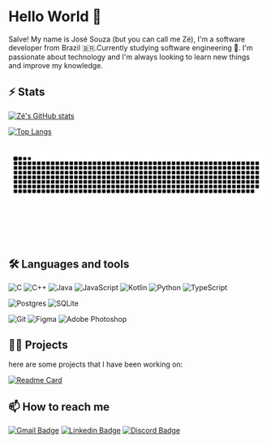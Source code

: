 # Hello World 👋

Salve! My name is José Souza (but you can call me Zé), I'm a software developer from Brazil 🇧🇷️.Currently studying software engineering  🚀. I'm passionate about technology and I'm always looking to learn new things and improve my knowledge.

## ⚡️ Stats

[![Zé's GitHub stats](https://github-readme-stats.vercel.app/api?username=JoseEdSouza&show_icons=true&theme=transparent&rank_icon=github&border_radius=10&count_private=true)](https://github.com/anuraghazra/github-readme-stats)

[![Top Langs](https://github-readme-stats.vercel.app/api/top-langs/?username=JoseEdsouza&theme=transparent&show_icons=true&hide_progress=true&border_radius=10)](https://github.com/anuraghazra/github-readme-stats)

<div align="center">
  <br>
  <img alt="snake eating my contributions" src="https://raw.githubusercontent.com/JoseEdSouza/JoseEdSouza/output/github-contribution-grid-snake.svg" />
  
  <br/><br/><br/>
</div>

## 🛠️ Languages and tools

![C](https://img.shields.io/badge/c-%2300599C.svg?style=for-the-badge&logo=c&logoColor=white)
![C++](https://img.shields.io/badge/c++-%2300599C.svg?style=for-the-badge&logo=c%2B%2B&logoColor=white)
![Java](https://img.shields.io/badge/java-%23ED8B00.svg?style=for-the-badge&logo=openjdk&logoColor=white)
![JavaScript](https://img.shields.io/badge/javascript-%23323330.svg?style=for-the-badge&logo=javascript&logoColor=%23F7DF1E)
![Kotlin](https://img.shields.io/badge/kotlin-%237F52FF.svg?style=for-the-badge&logo=kotlin&logoColor=white)
![Python](https://img.shields.io/badge/python-3670A0?style=for-the-badge&logo=python&logoColor=ffdd54)
![TypeScript](https://img.shields.io/badge/typescript-%23007ACC.svg?style=for-the-badge&logo=typescript&logoColor=white)

![Postgres](https://img.shields.io/badge/postgres-%23316192.svg?style=for-the-badge&logo=postgresql&logoColor=white)
![SQLite](https://img.shields.io/badge/sqlite-%2307405e.svg?style=for-the-badge&logo=sqlite&logoColor=white)

![Git](https://img.shields.io/badge/git-%23F05033.svg?style=for-the-badge&logo=git&logoColor=white)
![Figma](https://img.shields.io/badge/figma-%23F24E1E.svg?style=for-the-badge&logo=figma&logoColor=white)
![Adobe Photoshop](https://img.shields.io/badge/adobe%20photoshop-%2331A8FF.svg?style=for-the-badge&logo=adobe%20photoshop&logoColor=white)

## 👨‍💻 Projects

here are some projects that I have been working on:

[![Readme Card](https://github-readme-stats.vercel.app/api/pin/?username=JoseEdSouza&repo=finesup&theme=transparent&border_radius=10)](https://github.com/anuraghazra/github-readme-stats)

## 📫 How to reach me

[![Gmail Badge](https://img.shields.io/badge/-Jose%20Souza-6633cc?style=flat-square&logo=Gmail&logoColor=white&link=mailto:joseedsouza.dev@gmail.com)](mailto:joseedsouza.dev@gmail.com)
[![Linkedin Badge](https://img.shields.io/badge/-Jose%20Souza-6633cc?style=flat-square&logo=Linkedin&logoColor=white&link=https://www.linkedin.com/in/dev-jose-souza)](https://www.linkedin.com/in/dev-jose-souza)
[![Discord Badge](https://img.shields.io/badge/-Jose%20Souza-6633cc?style=flat-square&logo=Discord&logoColor=white&link=https://discord.com/users/419269568008290305)](https://discord.com/users/419269568008290305)
